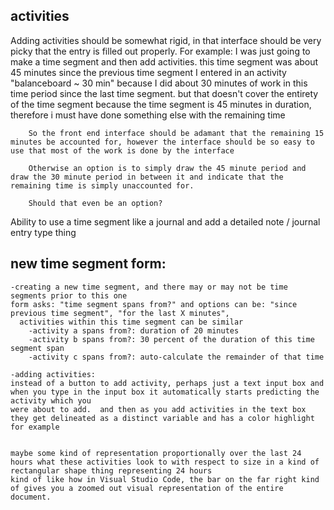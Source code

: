 
## activities

Adding activities should be somewhat rigid, in that interface should be very picky that the entry is filled out properly.
For example:
    I was just going to make a time segment and then add activities.
    this time segment was about 45 minutes since the previous time segment
        I entered in an activity "balanceboard ~ 30 min" because I did about 30 minutes of work in this time period since the last time segment.
        but that doesn't cover the entirety of the time segment because the time segment is 45 minutes in duration, therefore i must have done something else with the remaining time

        So the front end interface should be adamant that the remaining 15 minutes be accounted for, however the interface should be so easy to use that most of the work is done by the interface

        Otherwise an option is to simply draw the 45 minute period and draw the 30 minute period in between it and indicate that the remaining time is simply unaccounted for.

        Should that even be an option?



Ability to use a time segment like a journal and add a detailed note / journal entry type thing






## new time segment form:

    -creating a new time segment, and there may or may not be time segments prior to this one
    form asks: "time segment spans from?" and options can be: "since previous time segment", "for the last X minutes", 
      activities within this time segment can be similar 
        -activity a spans from?: duration of 20 minutes
        -activity b spans from?: 30 percent of the duration of this time segment span
        -activity c spans from?: auto-calculate the remainder of that time

    -adding activities:
    instead of a button to add activity, perhaps just a text input box and when you type in the input box it automatically starts predicting the activity which you 
    were about to add.  and then as you add activities in the text box they get delineated as a distinct variable and has a color highlight for example


    maybe some kind of representation proportionally over the last 24 hours what these activities look to with respect to size in a kind of rectangular shape thing representing 24 hours
    kind of like how in Visual Studio Code, the bar on the far right kind of gives you a zoomed out visual representation of the entire document.
  
